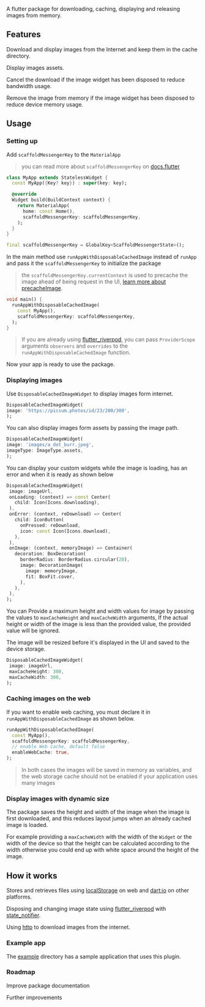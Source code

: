 <!--

This README describes the package. If you publish this package to pub.dev,

this README's contents appear on the landing page for your package.



For information about how to write a good package README, see the guide for

[writing package pages](https://dart.dev/guides/libraries/writing-package-pages).



For general information about developing packages, see the Dart guide for

[creating packages](https://dart.dev/guides/libraries/create-library-packages)

and the Flutter guide for

[developing packages and plugins](https://flutter.dev/developing-packages).

-->

A flutter package for downloading, caching, displaying and releasing images from memory.

## Features

Download and display images from the Internet and keep them in the cache directory.

Display images assets.

Cancel the download if the image widget has been disposed to reduce bandwidth usage.

Remove the image from memory if the image widget has been disposed to reduce device memory usage.

## Usage

### Setting up

Add `scaffoldMessengerKey` to the `MaterialApp`

> you can read more about `scaffoldMessengerKey` on [docs.flutter](https://docs.flutter.dev/release/breaking-changes/scaffold-messenger)

```dart
class MyApp extends StatelessWidget {
  const MyApp({Key? key}) : super(key: key);

  @override
  Widget build(BuildContext context) {
    return MaterialApp(
      home: const Home(),
      scaffoldMessengerKey: scaffoldMessengerKey,
    );
  }
}

final scaffoldMessengerKey = GlobalKey<ScaffoldMessengerState>();
```

In the main method use `runAppWithDisposableCachedImage` instead of `runApp` and pass it the `scaffoldMessengerKey` to initialize the package

> the `scaffoldMessengerKey.currentContext` is used to precache the image ahead of being request in the UI, [learn more about precacheImage](https://api.flutter.dev/flutter/widgets/precacheImage.html).

```dart
void main() {
  runAppWithDisposableCachedImage(
    const MyApp(),
    scaffoldMessengerKey: scaffoldMessengerKey,
  );
}
```

> If you are already using [flutter_riverpod](https://pub.dev/packages/flutter_riverpod), you can pass `ProviderScope` arguments `observers` and `overrides` to the `runAppWithDisposableCachedImage` function.

Now your app is ready to use the package.

### Displaying images

Use `DisposableCachedImageWidget` to display images form internet.

```dart
DisposableCachedImageWidget(
image: 'https://picsum.photos/id/23/200/300',
);
```

You can also display images form assets by passing the image path.

```dart
DisposableCachedImageWidget(
image: 'images/a_dot_burr.jpeg',
imageType: ImageType.assets,
);
```

You can display your custom widgets while the image is loading, has an error and when it is ready as shown below

```dart
DisposableCachedImageWidget(
 image: imageUrl,
 onLoading: (context) => const Center(
   child: Icon(Icons.downloading),
 ),
 onError: (context, reDownload) => Center(
   child: IconButton(
     onPressed: reDownload,
     icon: const Icon(Icons.download),
   ),
 ),
 onImage: (context, memoryImage) => Container(
   decoration: BoxDecoration(
     borderRadius: BorderRadius.circular(20),
     image: DecorationImage(
       image: memoryImage,
       fit: BoxFit.cover,
     ),
   ),
 ),
);
```

You can Provide a maximum height and width values for image by passing the values to `maxCacheHeight` and `maxCacheWidth` arguments, If the actual height or width of the image is less than the provided value, the provided value will be ignored.

The image will be resized before it's displayed in the UI and saved to the device storage.

```dart
DisposableCachedImageWidget(
 image: imageUrl,
 maxCacheHeight: 300,
 maxCacheWidth: 300,
);
```

### Caching images on the web

If you want to enable web caching, you must declare it in `runAppWithDisposableCachedImage` as shown below.

```dart
runAppWithDisposableCachedImage(
  const MyApp(),
  scaffoldMessengerKey: scaffoldMessengerKey,
  // enable Web cache, default false
  enableWebCache: true,
);
```

> In both cases the images will be saved in memory as variables, and the web storage cache should not be enabled if your application uses many images

### Display images with dynamic size

The package saves the height and width of the image when the image is first downloaded, and this reduces layout jumps when an already cached image is loaded.

For example providing a `maxCacheWidth` with the width of the `Widget` or the width of the device so that the height can be calculated according to the width otherwise you could end up with white space around the height of the image.

## How it works

Stores and retrieves files using [localStorage](https://api.flutter.dev/flutter/dart-html/Window/localStorage.html) on web and [dart:io](https://api.flutter.dev/flutter/dart-io/dart-io-library.html) on other platforms.

Disposing and changing image state using [flutter_riverpod](https://pub.dev/packages/flutter_riverpod) with [state_notifier](https://pub.dev/packages/state_notifier).

Using [http](https://pub.dev/packages/http) to download images from the internet.

### Example app

The [example](https://github.com/7mada123/disposable_cached_images/tree/main/example) directory has a sample application that uses this plugin.

### Roadmap

Improve package documentation

Further improvements
